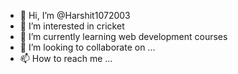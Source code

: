 - 👋 Hi, I’m @Harshit1072003
- 👀 I’m interested in cricket
- 🌱 I’m currently learning web development courses
- 💞️ I’m looking to collaborate on ...
- 📫 How to reach me ...

<!---
Harshit1072003/Harshit1072003 is a ✨ special ✨ repository because its `README.md` (this file) appears on your GitHub profile.
You can click the Preview link to take a look at your changes.
--->
